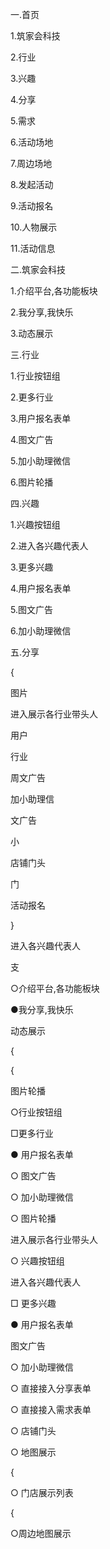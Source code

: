 一.首页

1.筑家会科技

2.行业

3.兴趣

4.分享

5.需求

6.活动场地

7.周边场地

8.发起活动

9.活动报名

10.人物展示

11.活动信息


二.筑家会科技

1.介绍平台,各功能板块

2.我分享,我快乐

3.动态展示

三.行业

1.行业按钮组

2.更多行业

3.用户报名表单

4.图文广告

5.加小助理微信

6.图片轮播

四.兴趣

1.兴趣按钮组

2.进入各兴趣代表人

3.更多兴趣

4.用户报名表单

5.图文广告

6.加小助理微信

五.分享



{

图片

进入展示各行业带头人

用户

行业

周文广告

加小助理信

文广告

小

店铺门头



门



活动报名





}

进入各兴趣代表人


支

○介绍平台,各功能板块

●我分享,我快乐

动态展示

{

{

图片轮播

○行业按钮组

□更多行业

● 用户报名表单

○ 图文广告

○ 加小助理微信

○ 图片轮播

进入展示各行业带头人

○ 兴趣按钮组

进入各兴趣代表人

□ 更多兴趣

● 用户报名表单

图文广告

○ 加小助理微信

○ 直接接入分享表单

○ 直接接入需求表单

○ 店铺门头

○ 地图展示

{

○ 门店展示列表

{

○周边地图展示
